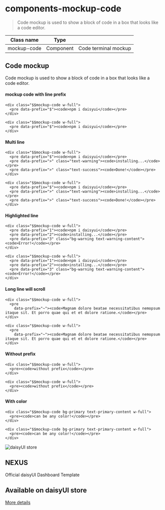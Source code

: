 # components-mockup-code

> Code mockup is used to show a block of code in a box that looks like a code editor.

| Class name  | Type      |                      |
| ----------- | --------- | -------------------- |
| mockup-code | Component | Code terminal mockup |

## Code mockup

Code mockup is used to show a block of code in a box that looks like a code editor.

[](#mockup-code-with-line-prefix)

#### mockup code with line prefix

```
<div class="$$mockup-code w-full">
  <pre data-prefix="$"><code>npm i daisyui</code></pre>
</div>
```

```
<div class="$$mockup-code w-full">
  <pre data-prefix="$"><code>npm i daisyui</code></pre>
</div>
```

[](#multi-line)

#### Multi line

```
<div class="$$mockup-code w-full">
  <pre data-prefix="$"><code>npm i daisyui</code></pre>
  <pre data-prefix=">" class="text-warning"><code>installing...</code></pre>
  <pre data-prefix=">" class="text-success"><code>Done!</code></pre>
</div>
```

```
<div class="$$mockup-code w-full">
  <pre data-prefix="$"><code>npm i daisyui</code></pre>
  <pre data-prefix=">" class="text-warning"><code>installing...</code></pre>
  <pre data-prefix=">" class="text-success"><code>Done!</code></pre>
</div>
```

[](#highlighted-line)

#### Highlighted line

```
<div class="$$mockup-code w-full">
  <pre data-prefix="1"><code>npm i daisyui</code></pre>
  <pre data-prefix="2"><code>installing...</code></pre>
  <pre data-prefix="3" class="bg-warning text-warning-content"><code>Error!</code></pre>
</div>
```

```
<div class="$$mockup-code w-full">
  <pre data-prefix="1"><code>npm i daisyui</code></pre>
  <pre data-prefix="2"><code>installing...</code></pre>
  <pre data-prefix="3" class="bg-warning text-warning-content"><code>Error!</code></pre>
</div>
```

[](#long-line-will-scroll)

#### Long line will scroll

```
<div class="$$mockup-code w-full">
  <pre
    data-prefix="~"><code>Magnam dolore beatae necessitatibus nemopsum itaque sit. Et porro quae qui et et dolore ratione.</code></pre>
</div>
```

```
<div class="$$mockup-code w-full">
  <pre
    data-prefix="~"><code>Magnam dolore beatae necessitatibus nemopsum itaque sit. Et porro quae qui et et dolore ratione.</code></pre>
</div>
```

[](#without-prefix)

#### Without prefix

```
<div class="$$mockup-code w-full">
  <pre><code>without prefix</code></pre>
</div>
```

```
<div class="$$mockup-code w-full">
  <pre><code>without prefix</code></pre>
</div>
```

[](#with-color)

#### With color

```
<div class="$$mockup-code bg-primary text-primary-content w-full">
  <pre><code>can be any color!</code></pre>
</div>
```

```
<div class="$$mockup-code bg-primary text-primary-content w-full">
  <pre><code>can be any color!</code></pre>
</div>
```

![daisyUI store](https://img.daisyui.com/images/store/nexus.webp)

## NEXUS  
Official daisyUI Dashboard Template

## Available on daisyUI store

[More details](/store)
